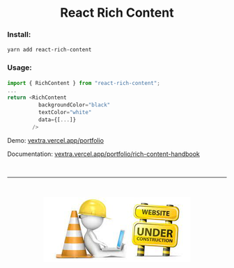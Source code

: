<h1 align="center">React Rich Content</h1>

### Install:

```bash
yarn add react-rich-content
```

### Usage:

```ts
import { RichContent } from "react-rich-content";
...
return <RichContent
          backgroundColor="black"
          textColor="white"
          data={[...]}
        />
```

Demo: [vextra.vercel.app/portfolio](https://vextra.vercel.app/portfolio)

Documentation: [vextra.vercel.app/portfolio/rich-content-handbook](https://vextra.vercel.app/portfolio/rich-content-handbook)

<br/>

---

<br/>

<p align="center">
  <img src="./misc/under-construction.jpeg" />
</p>
